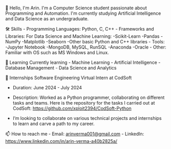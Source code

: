   👋 Hello, I'm Arin. 
     I'm a Computer Science student passionate about Programming and Automation. I'm currently studying Artificial Intelligence and Data Science as an undergraduate.
  
  🛠️ Skills
    - Programming Languages: Python, C, C++
    - Frameworks and Libraries: 
      For Data Science and Machine Learning:
        -Scikit-Learn
        -Pandas
        -NumPy
        -Matplotlib
        -Seaborn
        -Other basic Python and C++ libraries
    - Tools: 
        -Jupyter Notebook
        -MongoDB, MySQL, RunSQL 
        -Anaconda
        -Oracle
    - Other: Familiar with OS such as MS Windows and Linux.

🌱 Learning
Currently learning 
    - Machine Learning
    - Artificial Intelligence 
    - Database Management
    - Data Science and Analytics

💼 Internships
    Software Engineering Virtual Intern at CodSoft
   - Duration: June 2024 - July 2024
   - Description: Worked as a Python programmer, collaborating on different tasks and teams.
  Here is the repository for the tasks I carried out at CodSoft: https://github.com/xploit2394/CodSoft-Python
   
- I’m looking to collaborate on various technical projects and internships to learn and carve a path to my career.

📫 How to reach me
    - Email: arinverma001@gmail.com
    - LinkedIn: https://www.linkedin.com/in/arin-verma-a40b2825a/ 
